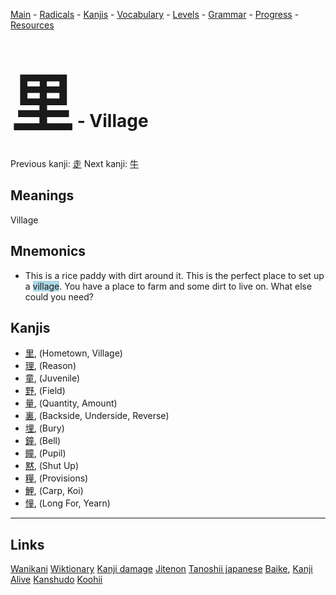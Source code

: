 <style> bigfont {font-size: 100px}</style>


[Main](../README.md) -
[Radicals](../radicals.md) -
[Kanjis](../kanjis.md) -
[Vocabulary](../vocabulary.md) -
[Levels](../levels.md) -
[Grammar](../grammar.md) - 
[Progress](../progress.md) -
[Resources](../resources.md)
# <bigfont> 里</bigfont> - Village 

Previous kanji: [走](走.md) Next kanji: [牛](牛.md) 

## Meanings
 Village
## Mnemonics
 * This is a rice paddy with dirt around it. This is the perfect place to set up a <span style="background-color:#ADD8E6"> village</span>. You have a place to farm and some dirt to live on. What else could you need?


## Kanjis
 * [里](../kanjis/里.md), (Hometown, Village)
* [理](../kanjis/理.md), (Reason)
* [童](../kanjis/童.md), (Juvenile)
* [野](../kanjis/野.md), (Field)
* [量](../kanjis/量.md), (Quantity, Amount)
* [裏](../kanjis/裏.md), (Backside, Underside, Reverse)
* [埋](../kanjis/埋.md), (Bury)
* [鐘](../kanjis/鐘.md), (Bell)
* [瞳](../kanjis/瞳.md), (Pupil)
* [黙](../kanjis/黙.md), (Shut Up)
* [糧](../kanjis/糧.md), (Provisions)
* [鯉](../kanjis/鯉.md), (Carp, Koi)
* [憧](../kanjis/憧.md), (Long For, Yearn)



---


## Links 


[Wanikani](https://www.wanikani.com/kanji/里)
[Wiktionary](https://en.wiktionary.org/wiki/里)
[Kanji damage](http://www.kanjidamage.com/kanji/search?utf8=✓&q=里)
[Jitenon](https://jitenon.com/kanji/里)
[Tanoshii japanese](https://www.tanoshiijapanese.com/dictionary/kanji.cfm?k=里)
[Baike](https://baike.baidu.com/item/里),
[Kanji Alive](https://app.kanjialive.com/里)
[Kanshudo](https://www.kanshudo.com/searchmn?q=里)
[Koohii](https://kanji.koohii.com/study/kanji/里)
